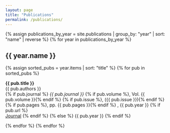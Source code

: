 ```yaml
---
layout: page
title: "Publications"
permalink: /publications/
---
```


{% assign publications_by_year = site.publications | group_by: "year" | sort: "name" | reverse %}
{% for year in publications_by_year %}
  <h2>{{ year.name }}</h2>
  {% assign sorted_pubs = year.items | sort: "title" %}
  {% for pub in sorted_pubs %}
  <p>
    <strong>{{ pub.title }}</strong><br>
    {{ pub.authors }}<br>
    {% if pub.journal %}
      <em>{{ pub.journal }}</em>
      {% if pub.volume %}, Vol. {{ pub.volume }}{% endif %}
      {% if pub.issue %}, ({{ pub.issue }}){% endif %}
      {% if pub.pages %}, pp. {{ pub.pages }}{% endif %}
      , {{ pub.year }}
      {% if pub.url %}
        <br><a href="{{ pub.url }}" target="_blank" class="btn btn-primary">Journal</a>
      {% endif %}
    {% else %}
      {{ pub.year }}
    {% endif %}
  </p>
  {% endfor %}
{% endfor %}

